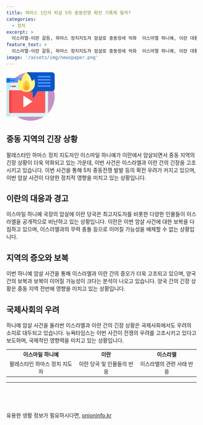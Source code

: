 ```yaml
---
title: 하마스 1인자 피살 5차 중동전쟁 확전 기폭제 될까?
categories:
  - 정치
excerpt: >
  이스라엘-이란 갈등, 하마스 정치지도자 암살로 중동정세 악화  이스마엘 하니예, 이란 대통령 취임식 참석차 방문 중 암살됨. 이스라엘-헤즈볼라간 전면전 위기 속에서 계속된 확전 우려. 이란은 악시기에 대응하며 보복을 약속하고 이스라엘을 지목. 이번 암살이 이란과 이스라엘 간 직접적인 무력 충돌을 불러올 가능성. 이스라엘과의 전면전 발발 가능성, 헤즈볼라와의 긴장 고조 및 중동 지역의 불안을 키움. 이스라엘의 의도로 인한 협상 획기와 전쟁의 두려움 증폭. (150자)
feature_text: >
  이스라엘-이란 갈등, 하마스 정치지도자 암살로 중동정세 악화  이스마엘 하니예, 이란 대통령 취임식 참석차 방문 중 암살됨. 이스라엘-헤즈볼라간 전면전 위기 속에서 계속된 확전 우려. 이란은 악시기에 대응하며 보복을 약속하고 이스라엘을 지목. 이번 암살이 이란과 이스라엘 간 직접적인 무력 충돌을 불러올 가능성. 이스라엘과의 전면전 발발 가능성, 헤즈볼라와의 긴장 고조 및 중동 지역의 불안을 키움. 이스라엘의 의도로 인한 협상 획기와 전쟁의 두려움 증폭. (150자)
image: '/assets/img/newspaper.png'
---
```


<p><img src="/assets/img/news.png" alt="rentncar 속보" /></p>

<h2 data-ke-size="size26">중동 지역의 긴장 상황</h2>

<p data-ke-size="size16">팔레스타인 하마스 정치 지도자인 이스마일 하니예가 이란에서 암살되면서 중동 지역의 긴장 상황이 더욱 악화되고 있는 가운데, 이번 사건은 이스라엘과 이란 간의 긴장을 고조시키고 있습니다. 이번 사건을 통해 5차 중동전쟁 발발 등의 확전 우려가 커지고 있으며, 이번 암살 사건이 다양한 정치적 영향을 미치고 있는 상황입니다.</p>

<h2 data-ke-size="size26">이란의 대응과 경고</h2>

<p data-ke-size="size16">이스마일 하니예 국장의 암살에 이란 당국은 최고지도자를 비롯한 다양한 인물들이 이스라엘을 공개적으로 비난하고 있는 상황입니다. 이란은 이번 암살 사건에 대한 보복을 다짐하고 있으며, 이스라엘과의 무력 충돌 등으로 이어질 가능성을 배제할 수 없는 상황입니다.</p>

<h2 data-ke-size="size26">지역의 증오와 보복</h2>

<p data-ke-size="size16">이번 하니예 암살 사건을 통해 이스라엘과 이란 간의 증오가 더욱 고조되고 있으며, 양국 간의 보복과 보복이 이어질 가능성이 크다는 분석이 나오고 있습니다. 양국 간의 긴장 상황은 중동 지역 전반에 영향을 미치고 있는 상황입니다.</p>

<h2 data-ke-size="size26">국제사회의 우려</h2>

<p data-ke-size="size16">하니예 암살 사건을 둘러싼 이스라엘과 이란 간의 긴장 상황은 국제사회에서도 우려의 소지로 대두되고 있습니다. 뉴욕타임스는 이번 사건이 전쟁의 우려를 고조시키고 있다고 보도하며, 국제적인 영향력을 미치고 있는 상황입니다.</p>

<table>
  <tr>
    <td style="text-align: center; height: 17px;"><b>이스마일 하니예</b></td>
    <td style="text-align: center; height: 17px;"><b>이란</b></td>
    <td style="text-align: center; height: 17px;"><b>이스라엘</b></td>
  </tr>
  <tr>
    <td style="text-align: center;">팔레스타인 하마스 정치 지도자</td>
    <td style="text-align: center;">이란 당국 및 인물들의 반응</td>
    <td style="text-align: center;">이스라엘의 관련 사태 반응</td>
  </tr>
</table>

<hr>

<p data-ke-size="size16">&nbsp;</p>

<p data-ke-size="size16">&nbsp;</p>
유용한 생활 정보가 필요하시다면, <a href="https://onioninfo.kr" rel="dofollow">onioninfo.kr</a>


